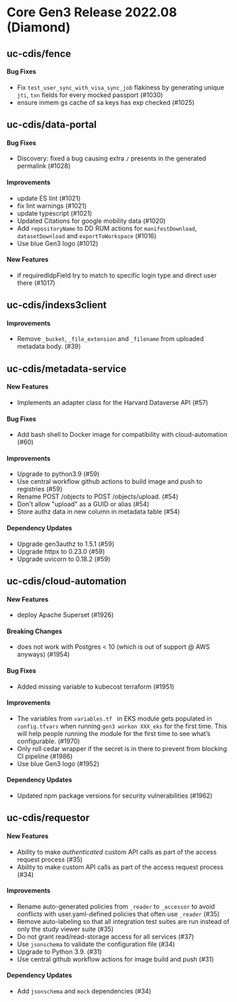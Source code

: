 # Core Gen3 Release 2022.08 (Diamond)

## uc-cdis/fence

#### Bug Fixes
  - Fix `test_user_sync_with_visa_sync_job` flakiness by generating unique 
    `jti`, `txn` fields for every mocked passport (#1030)
  - ensure inmem gs cache of sa keys has exp checked (#1025)

## uc-cdis/data-portal

#### Bug Fixes
  - Discovery: fixed a bug causing extra `/` presents in the generated 
    permalink (#1028)

#### Improvements
  - update ES lint (#1021)
  - fix lint warnings (#1021)
  - update typescript (#1021)
  - Updated Citations for google mobility data (#1020)
  - Add `repositoryName` to DD RUM actions for `manifestDownload`, 
    `datasetDownload` and `exportToWorkspace` (#1016)
  - Use blue Gen3 logo (#1012)

#### New Features
  - if requiredIdpField try to match to specific login type and direct user 
    there (#1017)

## uc-cdis/indexs3client

#### Improvements
  - Remove `_bucket`, `_file_extension` and `_filename` from uploaded metadata 
    body. (#39)

## uc-cdis/metadata-service

#### New Features
  - Implements an adapter class for the Harvard Dataverse API (#57)

#### Bug Fixes
  - Add bash shell to Docker image for compatibility with cloud-automation (#60)

#### Improvements
  - Upgrade to python3.9 (#59)
  - Use central workflow github actions to build image and push to registries 
    (#59)
  - Rename POST /objects to POST /objects/upload. (#54)
  - Don't allow "upload" as a GUID or alias (#54)
  - Store authz data in new column in metadata table (#54)

#### Dependency Updates
  - Upgrade gen3authz to 1.5.1 (#59)
  - Upgrade httpx to 0.23.0 (#59)
  - Upgrade uvicorn to 0.18.2 (#59)

## uc-cdis/cloud-automation

#### New Features
  - deploy Apache Superset (#1926)

#### Breaking Changes
  - does not work with Postgres < 10 (which is out of support @ AWS anyways) 
    (#1954)

#### Bug Fixes
  - Added missing variable to kubecost terraform (#1951)

#### Improvements
  - The variables from `variables.tf ` in EKS module gets populated in 
    `config.tfvars` when running `gen3 workon XXX_eks` for the first time. This 
    will help people running the module for the first time to see what’s 
    configurable. (#1970)
  - Only roll cedar wrapper if the secret is in there to prevent from blocking 
    CI pipeline (#1986)
  - Use blue Gen3 logo (#1952)

#### Dependency Updates
  - Updated npm package versions for security vulnerabilities (#1962)

## uc-cdis/requestor

#### New Features
  - Ability to make _authenticated_ custom API calls as part of the access 
    request process (#35)
  - Ability to make custom API calls as part of the access request process (#34)

#### Improvements
  - Rename auto-generated policies from `_reader` to `_accessor` to avoid 
    conflicts with user.yaml-defined policies that often use `_reader` (#35)
  - Remove auto-labeling so that all integration test suites are run instead of 
    only the study viewer suite (#35)
  - Do not grant read/read-storage access for all services (#37)
  - Use `jsonschema` to validate the configuration file (#34)
  - Upgrade to Python 3.9. (#31)
  - Use central github workflow actions for image build and push (#31)

#### Dependency Updates
  - Add `jsonschema` and `mock` dependencies (#34)

